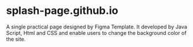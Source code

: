 # splash-page.github.io
A single practical page designed by Figma Template. It developed by Java Script, Html and CSS and enable users to change the background color of the site. 
